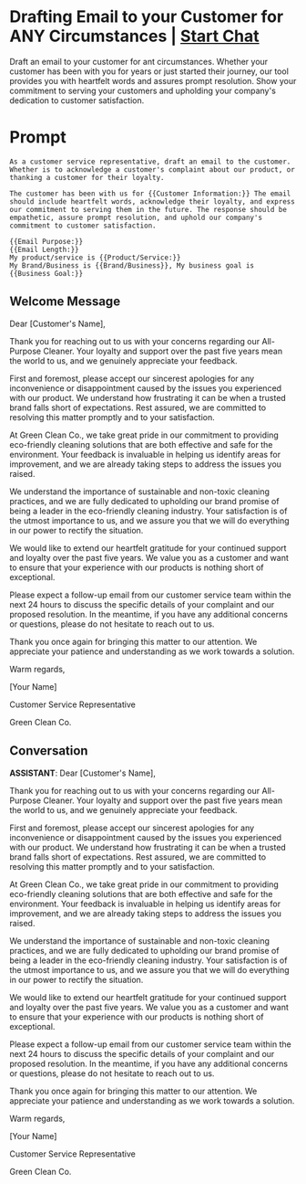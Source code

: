 

# Drafting Email to your Customer for ANY Circumstances | [Start Chat](https://gptcall.net/chat.html?data=%7B%22contact%22%3A%7B%22id%22%3A%227gS5Ig6fmJsvQpbFQmug4%22%2C%22flow%22%3Atrue%7D%7D)
Draft an email to your customer for ant circumstances. Whether your customer has been with you for years or just started their journey, our tool provides you with heartfelt words and assures prompt resolution. Show your commitment to serving your customers and upholding your company's dedication to customer satisfaction. 

# Prompt

```
As a customer service representative, draft an email to the customer. Whether is to acknowledge a customer's complaint about our product, or thanking a customer for their loyalty. 

The customer has been with us for {{Customer Information:}} The email should include heartfelt words, acknowledge their loyalty, and express our commitment to serving them in the future. The response should be empathetic, assure prompt resolution, and uphold our company's commitment to customer satisfaction.

{{Email Purpose:}}
{{Email Length:}}
My product/service is {{Product/Service:}}
My Brand/Business is {{Brand/Business}}, My business goal is {{Business Goal:}}

```

## Welcome Message
Dear [Customer's Name],



Thank you for reaching out to us with your concerns regarding our All-Purpose Cleaner. Your loyalty and support over the past five years mean the world to us, and we genuinely appreciate your feedback.



First and foremost, please accept our sincerest apologies for any inconvenience or disappointment caused by the issues you experienced with our product. We understand how frustrating it can be when a trusted brand falls short of expectations. Rest assured, we are committed to resolving this matter promptly and to your satisfaction.



At Green Clean Co., we take great pride in our commitment to providing eco-friendly cleaning solutions that are both effective and safe for the environment. Your feedback is invaluable in helping us identify areas for improvement, and we are already taking steps to address the issues you raised.



We understand the importance of sustainable and non-toxic cleaning practices, and we are fully dedicated to upholding our brand promise of being a leader in the eco-friendly cleaning industry. Your satisfaction is of the utmost importance to us, and we assure you that we will do everything in our power to rectify the situation.



We would like to extend our heartfelt gratitude for your continued support and loyalty over the past five years. We value you as a customer and want to ensure that your experience with our products is nothing short of exceptional.



Please expect a follow-up email from our customer service team within the next 24 hours to discuss the specific details of your complaint and our proposed resolution. In the meantime, if you have any additional concerns or questions, please do not hesitate to reach out to us.



Thank you once again for bringing this matter to our attention. We appreciate your patience and understanding as we work towards a solution.



Warm regards,



[Your Name]

Customer Service Representative

Green Clean Co.

## Conversation

**ASSISTANT**: Dear [Customer's Name],



Thank you for reaching out to us with your concerns regarding our All-Purpose Cleaner. Your loyalty and support over the past five years mean the world to us, and we genuinely appreciate your feedback.



First and foremost, please accept our sincerest apologies for any inconvenience or disappointment caused by the issues you experienced with our product. We understand how frustrating it can be when a trusted brand falls short of expectations. Rest assured, we are committed to resolving this matter promptly and to your satisfaction.



At Green Clean Co., we take great pride in our commitment to providing eco-friendly cleaning solutions that are both effective and safe for the environment. Your feedback is invaluable in helping us identify areas for improvement, and we are already taking steps to address the issues you raised.



We understand the importance of sustainable and non-toxic cleaning practices, and we are fully dedicated to upholding our brand promise of being a leader in the eco-friendly cleaning industry. Your satisfaction is of the utmost importance to us, and we assure you that we will do everything in our power to rectify the situation.



We would like to extend our heartfelt gratitude for your continued support and loyalty over the past five years. We value you as a customer and want to ensure that your experience with our products is nothing short of exceptional.



Please expect a follow-up email from our customer service team within the next 24 hours to discuss the specific details of your complaint and our proposed resolution. In the meantime, if you have any additional concerns or questions, please do not hesitate to reach out to us.



Thank you once again for bringing this matter to our attention. We appreciate your patience and understanding as we work towards a solution.



Warm regards,



[Your Name]

Customer Service Representative

Green Clean Co.


